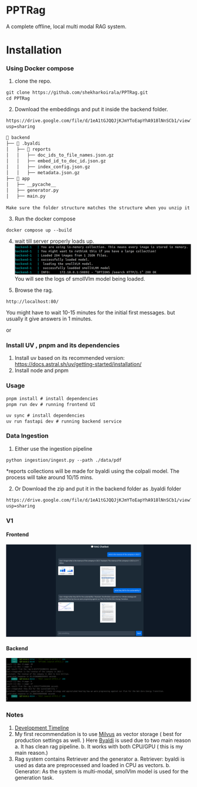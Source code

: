 # PPTRag
A complete offline, local multi modal RAG system. 

# Installation 

### Using Docker compose

1. clone the repo. 
```
git clone https://github.com/shekharkoirala/PPTRag.git
cd PPTRag
```
2. Download the embeddings and put it inside the backend folder. 
```
https://drive.google.com/file/d/1eA1tGJQQJjKJmYToEapYhA918lNnSCb1/view?usp=sharing
```

```
📂 backend
├── 📂 .byaldi
│   ├── 📂 reports
│   │   ├── doc_ids_to_file_names.json.gz
│   │   ├── embed_id_to_doc_id.json.gz
│   │   ├── index_config.json.gz
│   │   ├── metadata.json.gz
├── 📂 app
│   ├── __pycache__
│   ├── generator.py
│   ├── main.py

Make sure the folder structure matches the structure when you unzip it
```
3. Run the docker compose
```
docker compose up --build
```
4. wait till server properly loads up. 
![backend logs](docs/imgs/backend-logs.png)
You will see the logs of smollVlm model being loaded. 

5. Browse the rag. 
```
http://localhost:80/
```
You might have to wait 10-15 minutes for the initial first messages. but usually it give answers in 1 minutes. 

or 

### Install UV , pnpm and its dependencies
1. Install uv based on its recommended version: https://docs.astral.sh/uv/getting-started/installation/
2. Install node and pnpm
### Usage

```
pnpm install # install dependencies
pnpm run dev # running frontend UI
```

```
uv sync # install dependencies
uv run fastapi dev # running backend service
```

### Data Ingestion
1. Either use the ingestion pipeline 
```
python ingestion/ingest.py --path ./data/pdf    
```
*reports collections will be made for byaldi using the colpali model. The process will take around 10/15 mins. 

2. Or Download the zip and put it in the backend folder as .byaldi folder

```
https://drive.google.com/file/d/1eA1tGJQQJjKJmYToEapYhA918lNnSCb1/view?usp=sharing
```



### V1
#### Frontend
![chat ui](docs/imgs/v1-frontend.png)

#### Backend
![backend](docs/imgs/v1-backend.png)


### Notes

1. [Development Timeline](https://github.com/shekharkoirala/PPTRag/blob/main/changelog.md)
2. My first recommendation is to use [Milvus](https://milvus.io/) as vector storage ( best for production settings as well. ) Here [Byaldi](https://github.com/AnswerDotAI/byaldi) is used due to two main reason
a. It has clean rag pipeline.
b. It works with both CPU/GPU ( this is my main reason.)
3. Rag system contains Retriever and the generator
a. Retriever: byaldi is used as data are preprocessed and loaded in CPU as vectors. 
b. Generator: As the system is multi-modal, smolVlm model is used for the generation task. 